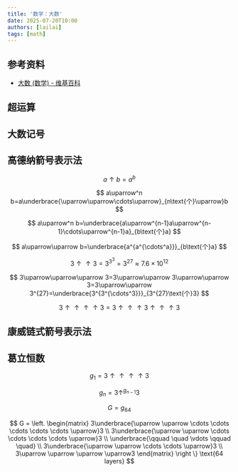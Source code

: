 ```yaml
---
title: '数学：大数'
date: 2025-07-20T10:00
authors: [lailai]
tags: [math]
---
```


<!-- truncate -->

## 参考资料

- [大数 (数学) - 维基百科](https://zh.wikipedia.org/zh-cn/大数_(数学))

## 超运算


## 大数记号

## 高德纳箭号表示法

$$
a\uparrow b=a^b
$$

$$
a\uparrow^n b=a\underbrace{\uparrow\uparrow\cdots\uparrow}_{n\text{个}\uparrow}b
$$

$$
a\uparrow^n b=\underbrace{a\uparrow^{n-1}a\uparrow^{n-1}\cdots\uparrow^{n-1}a}_{b\text{个}a}
$$

$$
a\uparrow\uparrow b=\underbrace{a^{a^{\cdots^a}}}_{b\text{个}a}
$$

$$
3\uparrow\uparrow 3=3^{3^3}=3^{27}\approx7.6\times10^{12}
$$

$$
3\uparrow\uparrow\uparrow 3=3\uparrow\uparrow 3\uparrow\uparrow 3=3\uparrow\uparrow 3^{27}=\underbrace{3^{3^{\cdots^3}}}_{3^{27}\text{个}3}
$$

$$
3\uparrow\uparrow\uparrow\uparrow 3=3\uparrow\uparrow\uparrow 3\uparrow\uparrow\uparrow 3
$$

## 康威链式箭号表示法

## 葛立恒数

$$
g_1=3\uparrow\uparrow\uparrow\uparrow 3
$$

$$
g_n=3\uparrow^{g_{n-1}}3
$$

$$
G=g_{64}
$$

$$
G = \left.
 \begin{matrix}
  3\underbrace{\uparrow \uparrow \cdots \cdots \cdots \cdots \cdots \uparrow}3 \\
    3\underbrace{\uparrow \uparrow \cdots \cdots \cdots \cdots \uparrow}3 \\
      \underbrace{\qquad \quad \vdots \qquad \quad} \\
     3\underbrace{\uparrow \uparrow \cdots \cdots \uparrow}3 \\
    3\uparrow \uparrow \uparrow \uparrow3
 \end{matrix}
\right \} \text{64 layers}
$$
